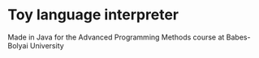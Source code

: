 # Toy language interpreter
Made in Java for the Advanced Programming Methods course at Babes-Bolyai University
